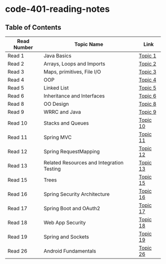 # code-401-reading-notes

## Table of Contents
Read Number | Topic Name | Link
----------- | ---------- | ----
Read 1 | Java Basics | [Topic 1](https://aseel-banna.github.io/code-401-reading-notes/class-01)
Read 2 | Arrays, Loops and Imports | [Topic 2](https://aseel-banna.github.io/code-401-reading-notes/class-02) 
Read 3 | Maps, primitives, File I/O | [Topic 3](https://aseel-banna.github.io/code-401-reading-notes/class-03) 
Read 4 | OOP | [Topic 4](https://aseel-banna.github.io/code-401-reading-notes/class-04) 
Read 5 | Linked List | [Topic 5](https://aseel-banna.github.io/code-401-reading-notes/class-05) 
Read 6 | Inheritance and Interfaces | [Topic 6](https://aseel-banna.github.io/code-401-reading-notes/class-06)
Read 8 | OO Design | [Topic 8](https://aseel-banna.github.io/code-401-reading-notes/class-08)
Read 9 | WRRC and Java | [Topic 9](https://aseel-banna.github.io/code-401-reading-notes/class-09)
Read 10 | Stacks and Queues | [Topic 10](https://aseel-banna.github.io/code-401-reading-notes/class-10)
Read 11 | Spring MVC | [Topic 11](https://aseel-banna.github.io/code-401-reading-notes/class-11)
Read 12 | Spring RequestMapping | [Topic 12](https://aseel-banna.github.io/code-401-reading-notes/class-12)
Read 13 | Related Resources and Integration Testing | [Topic 13](https://aseel-banna.github.io/code-401-reading-notes/class-13)
Read 15 | Trees | [Topic 15](https://aseel-banna.github.io/code-401-reading-notes/class-15)
Read 16 | Spring Security Architecture | [Topic 16](https://aseel-banna.github.io/code-401-reading-notes/class-16)
Read 17 | Spring Boot and OAuth2 | [Topic 17](https://aseel-banna.github.io/code-401-reading-notes/class-17)
Read 18 | Web App Security | [Topic 18](https://aseel-banna.github.io/code-401-reading-notes/class-18)
Read 19 | Spring and Sockets | [Topic 19](https://aseel-banna.github.io/code-401-reading-notes/class-19)
Read 26 | Android Fundamentals | [Topic 26](https://aseel-banna.github.io/code-401-reading-notes/class-26)





